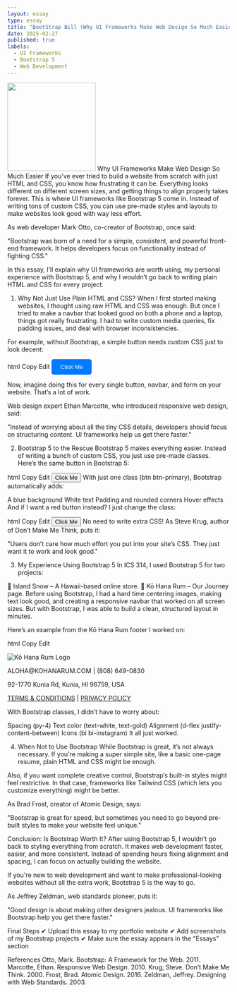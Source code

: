 ```yaml
---
layout: essay  
type: essay  
title: "BootStrap Bill (Why UI Frameworks Make Web Design So Much Easier)"  
date: 2025-02-27  
published: true  
labels:  
  - UI Frameworks  
  - Bootstrap 5  
  - Web Development  
---
```

<img width="200px" class="rounded float-start pe-4" src="../img/UI-Frameworks/Bootstrap5.png">
Why UI Frameworks Make Web Design So Much Easier
If you've ever tried to build a website from scratch with just HTML and CSS, you know how frustrating it can be. Everything looks different on different screen sizes, and getting things to align properly takes forever. This is where UI frameworks like Bootstrap 5 come in. Instead of writing tons of custom CSS, you can use pre-made styles and layouts to make websites look good with way less effort.

As web developer Mark Otto, co-creator of Bootstrap, once said:

"Bootstrap was born of a need for a simple, consistent, and powerful front-end framework. It helps developers focus on functionality instead of fighting CSS."

In this essay, I’ll explain why UI frameworks are worth using, my personal experience with Bootstrap 5, and why I wouldn’t go back to writing plain HTML and CSS for every project.

1. Why Not Just Use Plain HTML and CSS?
When I first started making websites, I thought using raw HTML and CSS was enough. But once I tried to make a navbar that looked good on both a phone and a laptop, things got really frustrating. I had to write custom media queries, fix padding issues, and deal with browser inconsistencies.

For example, without Bootstrap, a simple button needs custom CSS just to look decent:

html
Copy
Edit
<button class="custom-btn">Click Me</button>

<style>
.custom-btn {
  background-color: #007bff;
  color: white;
  padding: 10px 20px;
  border: none;
  border-radius: 5px;
  cursor: pointer;
}
</style>
Now, imagine doing this for every single button, navbar, and form on your website. That’s a lot of work.

Web design expert Ethan Marcotte, who introduced responsive web design, said:

"Instead of worrying about all the tiny CSS details, developers should focus on structuring content. UI frameworks help us get there faster."

2. Bootstrap 5 to the Rescue
Bootstrap 5 makes everything easier. Instead of writing a bunch of custom CSS, you just use pre-made classes. Here’s the same button in Bootstrap 5:

html
Copy
Edit
<button class="btn btn-primary">Click Me</button>
With just one class (btn btn-primary), Bootstrap automatically adds:

A blue background
White text
Padding and rounded corners
Hover effects
And if I want a red button instead? I just change the class:

html
Copy
Edit
<button class="btn btn-danger">Click Me</button> <!-- Red button -->
No need to write extra CSS! As Steve Krug, author of Don’t Make Me Think, puts it:

"Users don’t care how much effort you put into your site’s CSS. They just want it to work and look good."

3. My Experience Using Bootstrap 5
In ICS 314, I used Bootstrap 5 for two projects:

🌴 Island Snow – A Hawaii-based online store.
🍹 Kō Hana Rum – Our Journey page.
Before using Bootstrap, I had a hard time centering images, making text look good, and creating a responsive navbar that worked on all screen sizes. But with Bootstrap, I was able to build a clean, structured layout in minutes.

Here’s an example from the Kō Hana Rum footer I worked on:

html
Copy
Edit
<footer class="bg-black text-white py-4">
    <div class="container d-flex justify-content-between align-items-center">
        <img src="logo.png" alt="Kō Hana Rum Logo">
        <p class="text-gold">ALOHA@KOHANARUM.COM | (808) 649-0830</p>
        <p class="text-gold">92-1770 Kunia Rd, Kunia, HI 96759, USA</p>
        <div>
            <a href="#"><i class="bi bi-instagram text-white"></i></a>
            <a href="#"><i class="bi bi-facebook text-white"></i></a>
            <a href="#"><i class="bi bi-twitter text-white"></i></a>
        </div>
        <p><a href="#" class="text-gold">TERMS & CONDITIONS</a> | <a href="#" class="text-gold">PRIVACY POLICY</a></p>
    </div>
</footer>
With Bootstrap classes, I didn’t have to worry about:

Spacing (py-4)
Text color (text-white, text-gold)
Alignment (d-flex justify-content-between)
Icons (bi bi-instagram)
It all just worked.

4. When Not to Use Bootstrap
While Bootstrap is great, it’s not always necessary. If you're making a super simple site, like a basic one-page resume, plain HTML and CSS might be enough.

Also, if you want complete creative control, Bootstrap’s built-in styles might feel restrictive. In that case, frameworks like Tailwind CSS (which lets you customize everything) might be better.

As Brad Frost, creator of Atomic Design, says:

"Bootstrap is great for speed, but sometimes you need to go beyond pre-built styles to make your website feel unique."

Conclusion: Is Bootstrap Worth It?
After using Bootstrap 5, I wouldn’t go back to styling everything from scratch. It makes web development faster, easier, and more consistent. Instead of spending hours fixing alignment and spacing, I can focus on actually building the website.

If you're new to web development and want to make professional-looking websites without all the extra work, Bootstrap 5 is the way to go. 

As Jeffrey Zeldman, web standards pioneer, puts it:

"Good design is about making other designers jealous. UI frameworks like Bootstrap help you get there faster."

Final Steps
✔ Upload this essay to my portfolio website
✔ Add screenshots of my Bootstrap projects
✔ Make sure the essay appears in the "Essays" section

References
Otto, Mark. Bootstrap: A Framework for the Web. 2011.
Marcotte, Ethan. Responsive Web Design. 2010.
Krug, Steve. Don’t Make Me Think. 2000.
Frost, Brad. Atomic Design. 2016.
Zeldman, Jeffrey. Designing with Web Standards. 2003.
